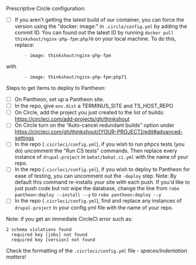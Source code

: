 Prescriptive Circle configuration:
- [ ] If you aren't getting the latest build of our container, you can force the version using the "docker: image:" in `.circle/config.yml` by adding the commit ID. You can found out the latest ID by running `docker pull thinkshout/nginx-php-fpm:php70` on your local machine. To do this, replace:

`       - image: thinkshout/nginx-php-fpm`

with

`       - image: thinkshout/nginx-php-fpm:php71`


Steps to get items to deploy to Pantheon:
- [ ] On Pantheon, set up a Pantheon site.
- [ ] In the repo, give `env.dist` a TERMINUS_SITE and TS_HOST_REPO
- [ ] On Circle, add the project you just created to the list of builds: https://circleci.com/add-projects/gh/thinkshout
- [ ] On Circle turn on the “Auto-cancel redundant builds” option under https://circleci.com/gh/thinkshout/[YOUR-PROJECT]/edit#advanced-settings
- [ ] In the repo (`.cicrleci/config.yml`), if you wish to run phpcs tests (you do) uncomment the "Run CS tests" commands. Then replace every instance of `drupal-project` in `behat/behat.ci.yml` with the name of your repo.
- [ ] In the repo (`.cicrleci/config.yml`), if you wish to deploy to Pantheon for ease of testing, you can uncomment out the `-deploy` step. Note: By default this command re-installs your site with each push. If you'd like to just push code but not wipe the database, change the line from `robo pantheon:deploy --install --y` to `robo pantheon:deploy --y`
- [ ] In the repo (`.cicrleci/config.yml`), find and replace any instances of `drupal-project` in your config.yml file with the name of your repo.

Note: if you get an immediate CircleCI error such as:
~~~
2 schema violations found
  required key [jobs] not found
  required key [version] not found
~~~
Check the formatting of the `.cicrleci/config.yml` file - *spaces/indentation matters*!

